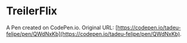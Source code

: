 # TreilerFlix

A Pen created on CodePen.io. Original URL: [https://codepen.io/tadeu-felipe/pen/QWdNxKb](https://codepen.io/tadeu-felipe/pen/QWdNxKb).


